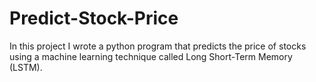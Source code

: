 # Predict-Stock-Price

In this project I wrote a python program that predicts the price of stocks using a machine learning technique called Long Short-Term Memory (LSTM).
